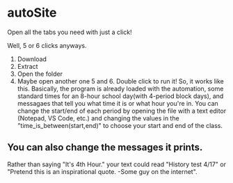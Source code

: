 # autoSite
Open all the tabs you need with just a click!

Well, 5 or 6 clicks anyways.
1. Download
2. Extract
3. Open the folder
4. Maybe open another one
5 and 6. Double click to run it!
So, it works like this. Basically, the program is already loaded with the automation, some standard times for an 8-hour school day(with 4-period block days), and messagaes that tell you what time it is or what hour you're in. You can change the start/end of each period by opening the file with a text editor (Notepad, VS Code, etc.) and changing the values in the "time_is_between(start,end)" to choose your start and end of the class.

## You can also change the messages it prints.
Rather than saying "It's 4th Hour." your text could read "History test 4/17" or "Pretend this is an inspirational quote. -Some guy on the internet".
